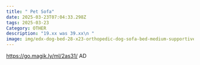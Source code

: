 ```yaml
---
title: " Pet Sofa"
date: 2025-03-23T07:04:33.298Z
tags: 2025-03-23
Category: OTHER
description: "19.xx was 39.xx\n "
image: img/edx-dog-bed-28-x23-orthopedic-dog-sofa-bed-medium-supportive-foam-pet-couch-bed-with-removable-washable-cover-grey_88a5f317-dd40-429b-bb5d-832ba00ec80d.3bd2f523068df61da60ff787140475c8.webp
---
```

https://go.magik.ly/ml/2as31/
AD